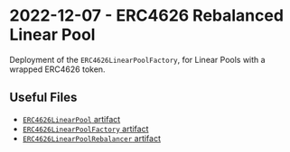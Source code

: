 # 2022-12-07 - ERC4626 Rebalanced Linear Pool

Deployment of the `ERC4626LinearPoolFactory`, for Linear Pools with a wrapped ERC4626 token.

## Useful Files

- [`ERC4626LinearPool` artifact](./artifact/ERC4626LinearPool.json)
- [`ERC4626LinearPoolFactory` artifact](./artifact/ERC4626LinearPoolFactory.json)
- [`ERC4626LinearPoolRebalancer` artifact](./artifact/ERC4626LinearPoolRebalancer.json)
